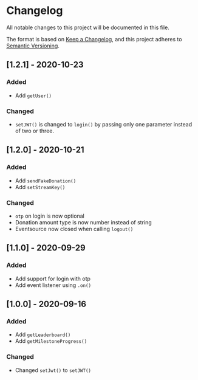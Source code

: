 # Changelog
All notable changes to this project will be documented in this file.

The format is based on [Keep a Changelog](https://keepachangelog.com/en/1.0.0/),
and this project adheres to [Semantic Versioning](https://semver.org/spec/v2.0.0.html).

## [1.2.1] - 2020-10-23
### Added
- Add `getUser()`

### Changed
- `setJWT()` is changed to `login()` by passing only one parameter instead of two or three.


## [1.2.0] - 2020-10-21
### Added
- Add `sendFakeDonation()`
- Add `setStreamKey()`

### Changed
- `otp` on login is now optional
- Donation amount type is now number instead of string
- Eventsource now closed when calling `logout()`

## [1.1.0] - 2020-09-29
### Added
- Add support for login with otp
- Add event listener using `.on()`

## [1.0.0] - 2020-09-16
### Added
- Add `getLeaderboard()`
- Add `getMilestoneProgress()`

### Changed
- Changed `setJwt()` to `setJWT()`
